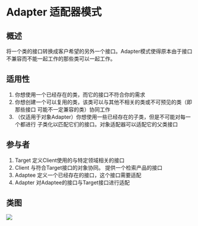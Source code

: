 
# Adapter 适配器模式

## 概述
将一个类的接口转换成客户希望的另外一个接口。Adapter模式使得原本由于接口不兼容而不能一起工作的那些类可以一起工作。

## 适用性
1. 你想使用一个已经存在的类，而它的接口不符合你的需求
2. 你想创建一个可以复用的类，该类可以与其他不相关的类或不可预见的类（即那些接口 可能不一定兼容的类）协同工作
3. （仅适用于对象Adapter）你想使用一些已经存在的子类，但是不可能对每一个都进行 子类化以匹配它们的接口。对象适配器可以适配它的父类接口

## 参与者
1. Target 定义Client使用的与特定领域相关的接口
2. Client 与符合Target接口的对象协同。 提供一个检索产品的接口
3. Adaptee 定义一个已经存在的接口，这个接口需要适配
4. Adapter 对Adaptee的接口与Target接口进行适配


## 类图
![](https://i.imgur.com/0r8qpf0.png)  

